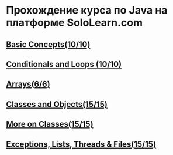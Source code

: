 # Прохождение курса по Java на платформе SoloLearn.com

## [Basic Concepts(10/10)](https://github.com/Cyb3rFake/Java-Core/tree/master/src/main/java/Basic_Concepts)
## [Conditionals and Loops (10/10)](https://github.com/Cyb3rFake/Java-Core/tree/master/src/main/java/Conditionals_and_Loops)
## [Arrays(6/6)](https://github.com/Cyb3rFake/Java-Core/tree/master/src/main/java/Arrays)
## [Classes and Objects(15/15)](https://github.com/Cyb3rFake/Java-Core/tree/master/src/main/java/Classes_and_Objects)
## [More on Classes(15/15)](https://github.com/Cyb3rFake/Java-Core/tree/master/src/main/java/More_on_Classes)
## [Exceptions, Lists, Threads & Files(15/15)](https://github.com/Cyb3rFake/Java-Core/tree/master/src/main/java/Exceptions_Lists_Threads_Files)

